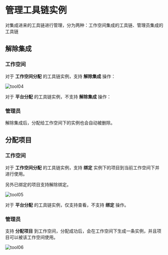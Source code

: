 # 管理工具链实例

对集成进来的工具链进行管理，分为两种：工作空间集成的工具链、管理员集成的工具链

## 解除集成

### 工作空间

对于 __工作空间分配__ 的工具链实例，支持 __解除集成__ 操作：

![tool04](https://docs.daocloud.io/daocloud-docs-images/docs/amamba/images/tool04.png)

对于 __平台分配__ 的工具链实例，不支持 __解除集成__ 操作：

### 管理员

解除集成后，分配给工作空间下的实例也会自动被删除。

## 分配项目

### 工作空间

对于 __工作空间分配__ 的工具链实例，支持 __绑定__ 实例下的项目到当前工作空间下并进行使用。

另外已绑定的项目支持解除绑定。

![tool05](https://docs.daocloud.io/daocloud-docs-images/docs/amamba/images/tool05.png)

对于 __平台分配__ 的工具链实例，仅支持查看，不支持 __绑定__ 操作。

### 管理员

支持 __分配项目__ 到工作空间，分配成功后，会在工作空间下生成一条实例，并且项目可以被该工作空间使用。

![tool06](https://docs.daocloud.io/daocloud-docs-images/docs/amamba/images/tool06.png)
